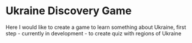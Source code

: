 # Ukraine Discovery Game

Here I would like to create a game to learn something  about Ukraine, first step - currently in development - to create quiz with regions of Ukraine
